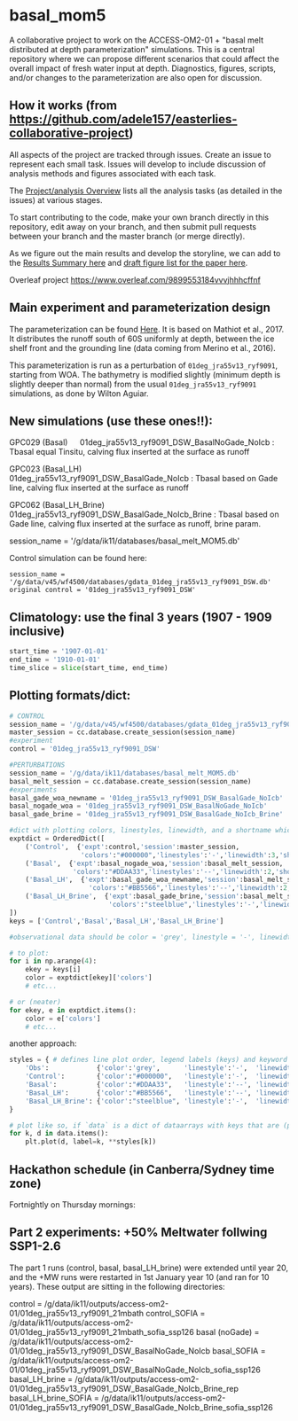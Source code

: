 # basal_mom5

A collaborative project to work on the ACCESS-OM2-01 + "basal melt distributed at depth parameterization" simulations. This is a central repository where we can propose different scenarios that could affect the overall impact of fresh water input at depth. Diagnostics, figures, scripts, and/or changes to the parameterization are also open for discussion.

## How it works (from https://github.com/adele157/easterlies-collaborative-project)

All aspects of the project are tracked through issues. Create an issue to represent each small task. Issues will develop to include discussion of analysis methods and figures associated with each task.

The [Project/analysis Overview](https://github.com/pedrocol/basal_mom5-collaborative-project/projects/1) lists all the analysis tasks (as detailed in the issues) at various stages.

To start contributing to the code, make your own branch directly in this repository, edit away on your branch, and then submit pull requests between your branch and the master branch (or merge directly).

As we figure out the main results and develop the storyline, we can add to the [Results Summary here](https://github.com/pedrocol/basal_mom5-collaborative-project/blob/main/Results_summary.md) and [draft figure list for the paper here](https://github.com/pedrocol/basal_mom5-collaborative-project/blob/main/Figure_outline.md).

Overleaf project https://www.overleaf.com/9899553184vvvjhhhcffnf

## Main experiment and parameterization design

The parameterization can be found [Here](https://github.com/pedrocol/basal_routines/tree/master/MOM_routines). It is based on Mathiot et al., 2017. It distributes the runoff south of 60S uniformly at depth, between the ice shelf front and the grounding line (data coming from Merino et al., 2016).

This parameterization is run as a perturbation of `01deg_jra55v13_ryf9091`, starting from WOA. The bathymetry is modified slightly (minimum depth is slightly deeper than normal) from the usual `01deg_jra55v13_ryf9091` simulations, as done by Wilton Aguiar.

## New simulations (use these ones!!):

GPC029 (Basal)                                01deg_jra55v13_ryf9091_DSW_BasalNoGade_NoIcb     : Tbasal equal Tinsitu, calving flux inserted at the surface as runoff

GPC023 (Basal_LH)                           01deg_jra55v13_ryf9091_DSW_BasalGade_NoIcb       : Tbasal based on Gade line, calving flux inserted at the surface as runoff

GPC062 (Basal_LH_Brine)                     01deg_jra55v13_ryf9091_DSW_BasalGade_NoIcb_Brine : Tbasal based on Gade line, calving flux inserted at the surface as runoff, brine param.


session_name = '/g/data/ik11/databases/basal_melt_MOM5.db'

Control simulation can be found here:
```
session_name = '/g/data/v45/wf4500/databases/gdata_01deg_jra55v13_ryf9091_DSW.db'
original control = '01deg_jra55v13_ryf9091_DSW'
```

## Climatology: use the final 3 years (1907 - 1909 inclusive)

```python
start_time = '1907-01-01'
end_time = '1910-01-01'
time_slice = slice(start_time, end_time)
```

## Plotting formats/dict:

```python
# CONTROL
session_name = '/g/data/v45/wf4500/databases/gdata_01deg_jra55v13_ryf9091_DSW.db'
master_session = cc.database.create_session(session_name)
#experiment
control = '01deg_jra55v13_ryf9091_DSW'

#PERTURBATIONS
session_name = '/g/data/ik11/databases/basal_melt_MOM5.db'
basal_melt_session = cc.database.create_session(session_name)
#experiments
basal_gade_woa_newname = '01deg_jra55v13_ryf9091_DSW_BasalGade_NoIcb'
basal_nogade_woa = '01deg_jra55v13_ryf9091_DSW_BasalNoGade_NoIcb'
basal_gade_brine = '01deg_jra55v13_ryf9091_DSW_BasalGade_NoIcb_Brine'

#dict with plotting colors, linestyles, linewidth, and a shortname which may or may not be useful
exptdict = OrderedDict([
    ('Control',  {'expt':control,'session':master_session,
                  'colors':"#000000",'linestyles':'-','linewidth':3,'shortname':'control'}),
    ('Basal',  {'expt':basal_nogade_woa,'session':basal_melt_session,
                'colors':"#DDAA33",'linestyles':'--','linewidth':2,'shortname':'basal_nogade'}),
    ('Basal_LH',  {'expt':basal_gade_woa_newname,'session':basal_melt_session,
                    'colors':"#BB5566",'linestyles':'--','linewidth':2,'shortname':'basal'}),
    ('Basal_LH_Brine',  {'expt':basal_gade_brine,'session':basal_melt_session,
                         'colors':"steelblue",'linestyles':'-','linewidth':2,'shortname':'basal_gade_brine'}),
])
keys = ['Control','Basal','Basal_LH','Basal_LH_Brine']

#observational data should be color = 'grey', linestyle = '-', linewidth =3

# to plot:
for i in np.arange(4):
    ekey = keys[i]
    color = exptdict[ekey]['colors']
    # etc...

# or (neater)
for ekey, e in exptdict.items():
    color = e['colors']
    # etc...
```
another approach:
```python
styles = { # defines line plot order, legend labels (keys) and keyword args (dicts)
    'Obs':            {'color':'grey',      'linestyle':'-',  'linewidth':3},
    'Control':        {'color':"#000000",   'linestyle':'-',  'linewidth':3},
    'Basal':          {'color':"#DDAA33",   'linestyle':'--', 'linewidth':2},
    'Basal_LH':       {'color':"#BB5566",   'linestyle':'--', 'linewidth':2},
    'Basal_LH_Brine': {'color':"steelblue", 'linestyle':'-',  'linewidth':2},
}

# plot like so, if `data` is a dict of dataarrays with keys that are (possibly a subset of) the keys in `styles`
for k, d in data.items():
    plt.plot(d, label=k, **styles[k])
```
## Hackathon schedule (in Canberra/Sydney time zone)

Fortnightly on Thursday mornings:


## Part 2 experiments: +50% Meltwater follwing SSP1-2.6

The part 1 runs (control, basal, basal_LH_brine) were extended until year 20, and the +MW runs were restarted in 1st January year 10 (and ran for 10 years). These output are sitting in the following directories:

control = /g/data/ik11/outputs/access-om2-01/01deg_jra55v13_ryf9091_21mbath
control_SOFIA = /g/data/ik11/outputs/access-om2-01/01deg_jra55v13_ryf9091_21mbath_sofia_ssp126
basal (noGade) = /g/data/ik11/outputs/access-om2-01/01deg_jra55v13_ryf9091_DSW_BasalNoGade_NoIcb
basal_SOFIA = /g/data/ik11/outputs/access-om2-01/01deg_jra55v13_ryf9091_DSW_BasalNoGade_NoIcb_sofia_ssp126
basal_LH_brine =  /g/data/ik11/outputs/access-om2-01/01deg_jra55v13_ryf9091_DSW_BasalGade_NoIcb_Brine_rep
basal_LH_brine_SOFIA = /g/data/ik11/outputs/access-om2-01/01deg_jra55v13_ryf9091_DSW_BasalGade_NoIcb_Brine_sofia_ssp126

